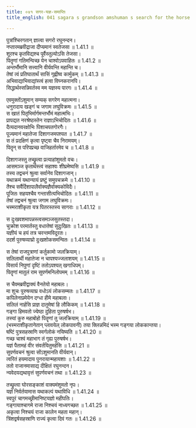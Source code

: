 ```yaml
---
title: ०४१ सगर-यज्ञ-समाप्तिः
title_english: 041 sagara s grandson amshuman s search for the horse

---
```

<div class="audioEmbed"  caption="श्रीराम-हरिसीताराममूर्ति-घनपाठिभ्यां वचनम्" src="https://archive.org/download/Ramayana-recitation-Sriram-harisItArAmamUrti-Ghanapaati-v2/Kanda_1/Kanda_1_BK-041-Sagara_Yagna_Parisamapthihi.mp3"></div>

पुत्रांश्चिरगतान् ज्ञात्वा सगरो रघुनन्दन।  
नप्तारमब्रवीद्राजा दीप्यमानं स्वतेजसा ॥ 1.41.1 ॥   
शूरश्च कृतविद्यश्च पूर्वैस्तुल्योऽसि तेजसा।  
पितॄणां गतिमन्विच्छ येन चाश्वोऽपवाहितः ॥ 1.41.2 ॥   
अन्तर्भौमानि सत्त्वानि वीर्यवन्ति महान्ति च।  
तेषां त्वं प्रतिघातार्थं सासिं गृह्णीष्व कार्मुकम् ॥ 1.41.3 ॥   
अभिवाद्याभिवाद्यांस्त्वं हत्वा विघ्नकरानपि।  
सिद्धार्थस्सन्निवर्तस्व मम यज्ञस्य पारगः ॥ 1.41.4 ॥   

एवमुक्तोंऽशुमान् सम्यक् सगरेण महात्मना।  
धनुरादाय खङ्गं च जगाम लघुविक्रमः ॥ 1.41.5 ॥   
स खातं पितृभिर्मार्गमन्तर्भौमं महात्मभिः।  
प्रापद्यत नरश्रेष्ठस्तेन राज्ञाऽभिचोदितः ॥ 1.41.6 ॥   
दैत्यदानवरक्षोभिः पिशाचपतगोरगैः।  
पूज्यमानं महातेजा दिशागजमपश्यत ॥ 1.41.7 ॥   
स तं प्रदक्षिणं कृत्वा पृष्ट्वा चैव निरामयम्।  
पितॄन् स परिपप्रच्छ वाजिहर्तारमेव च ॥ 1.41.8 ॥   

दिशागजस्तु तच्छ्रुत्वा प्रत्याहांशुमतो वचः।  
आसमञ्ज कृतार्थस्त्वं सहाश्वः शीघ्रमेष्यसि ॥ 1.41.9 ॥   
तस्य तद्वचनं श्रुत्वा सर्वानेव दिशागजान्।  
यथाक्रमं यथान्यायं प्रष्टुं समुपचक्रमे ॥ 1.41.10 ॥   
तैश्च सर्वैर्दिशापालैर्वाक्यज्ञैर्वाक्यकोविदैः।  
पूजितः सहयश्चैव गन्तासीत्यभिचोदितः ॥ 1.41.11 ॥   
तेषां तद्वचनं श्रुत्वा जगाम लघुविक्रमः।  
भस्मराशीकृता यत्र पितरस्तस्य सागराः ॥ 1.41.12 ॥   

स दुःखवशमापन्नस्त्वसमञ्जसुतस्तदा।  
चुक्रोश परमार्तस्तु वधात्तेषां सुदुःखितः ॥ 1.41.13 ॥   
यज्ञीयं च हयं तत्र चरन्तमविदूरतः।  
ददर्श पुरुषव्याघ्रो दुःखशोकसमन्वितः ॥ 1.41.14 ॥   

स तेषां राजपुत्राणां कर्तुकामो जलक्रियाम्।  
सलिलार्थी महातेजा न चापश्यज्जलाशयम् ॥ 1.41.15 ॥   
विसार्य निपुणां दृष्टिं ततोऽपश्यत् खगाधिपम्।  
पितॄणां मातुलं राम सुपर्णमनिलोपमम् ॥ 1.41.16 ॥   

स चैवमब्रवीद्वाक्यं वैनतेयो महाबलः।  
मा शुचः पुरुषव्याघ्र वधोऽयं लोकसम्मतः ॥ 1.41.17 ॥   
कपिलेनाप्रमेयेन दग्धा हीमे महाबलाः।  
सलिलं नार्हसि प्राज्ञ दातुमेषां हि लौकिकम् ॥ 1.41.18 ॥   
गङ्गा हिमवतो ज्येष्ठा दुहिता पुरुषर्षभ।  
तस्यां कुरु महाबोहो पितॄणां तु जलक्रियाम् ॥ 1.41.19 ॥   
(भस्मराशीकृतानेतान् प्लावयेल् लोकपावनी)
तया क्लिन्नमिदं भस्म गङ्गया लोककान्तया।  
षष्टिं पुत्रसहस्राणि स्वर्गलोकं नयिष्यति ॥ 1.41.20 ॥   
गच्छ चाश्वं महाभाग तं गृह्य पुरुषर्षभ।  
यज्ञं पैतामहं वीर संवर्तयितुमर्हसि ॥ 1.41.21 ॥   
सुपर्णवचनं श्रुत्वा सोंऽशुमानति वीर्यवान्।  
त्वरितं हयमादाय पुनरायान्महायशाः ॥ 1.41.22 ॥   
ततो राजानमासाद्य दीक्षितं रघुनन्दन।  
न्यवेदयद्यथावृत्तं सुपर्णवचनं तथा ॥ 1.41.23 ॥   

तच्छ्रुत्वा घोरसङ्काशं वाक्यमंशुमतो नृपः।  
यज्ञं निर्वर्तयामास यथाकल्पं यथाविधि ॥ 1.41.24 ॥   
स्वपुरं चागमच्छ्रीमानिष्टयज्ञो महीपतिः।  
गङ्गायाश्चागमे राजा निश्चयं नाध्यगच्छत ॥ 1.41.25 ॥   
अकृत्वा निश्चयं राजा कालेन महता महान्।  
त्रिंशद्वर्षसहस्राणि राज्यं कृत्वा दिवं गतः ॥ 1.41.26 ॥   